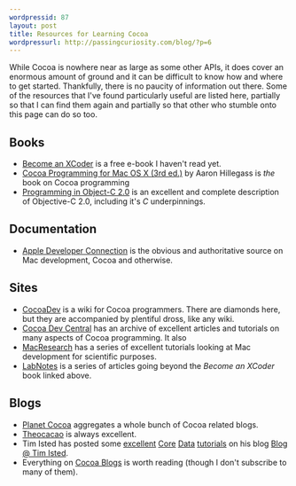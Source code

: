 ```yaml
---
wordpressid: 87
layout: post
title: Resources for Learning Cocoa
wordpressurl: http://passingcuriosity.com/blog/?p=6
---
```

While Cocoa is nowhere near as large as some other APIs, it does cover an enormous amount of ground and it can be difficult to know how and where to get started. Thankfully, there is no paucity of information out there. Some of the resources that I've found particularly useful are listed here, partially so that I can find them again and partially so that other who stumble onto this page can do so too.

<!--more-->

## Books ##

 - [Become an XCoder](http://www.cocoalab.com/?q=becomeanxcoder) is a free e-book I haven't read yet.
 - [Cocoa Programming for Mac OS X (3rd ed.)][asin:0321503619] by Aaron Hillegass  is *the* book on Cocoa programming
 - [Programming in Object-C 2.0][asin:0321566157] is an excellent and complete description of Objective-C 2.0, including it's *C* underpinnings.

## Documentation ##

 - [Apple Developer Connection](http://developer.apple.com/) is the obvious and authoritative source on Mac development, Cocoa and otherwise.

## Sites ##

 - [CocoaDev](http://cocoadev.com/) is a wiki for Cocoa programmers. There are diamonds here, but they are accompanied by plentiful dross, like any wiki.
 - [Cocoa Dev Central](http://cocoadevcentral.com/) has an archive of excellent articles and tutorials on many aspects of Cocoa programming. It also
 - [MacResearch](http://www.macresearch.org/) has a series of excellent tutorials looking at Mac development for scientific purposes.
 - [LabNotes](http://www.cocoalab.com/?q=labnotes) is a series of articles going beyond the *Become an XCoder* book linked above.

## Blogs ##

 - [Planet Cocoa](http://www.planetcocoa.org/) aggregates a whole bunch of Cocoa related blogs.
 - [Theocacao](http://theocacao.com/) is always excellent.
 - Tim Isted has posted some [excellent](http://www.timisted.net/blog/archive/multiple-windows-with-core-data/) [Core](http://www.timisted.net/blog/archive/multiple-managed-object-contexts-with-core-data/) [Data](http://www.timisted.net/blog/archive/double-clicks-in-table-views/) [tutorials](http://www.timisted.net/blog/archive/custom-cells-and-core-data/) on his blog [Blog @ Tim Isted](http://www.timisted.net/blog/).
 - Everything on [Cocoa Blogs](http://cocoablogs.com/) is worth reading (though I don't subscribe to many of them).

[asin:0321566157]: http://www.amazon.com/gp/product/0321566157 "Programming in Objective-C 2.0"
[asin:0321503619]: http://www.amazon.com/gp/product/0321503619 "Cocoa(R) Programming for Mac(R) OS X (3rd Edition)"
